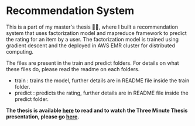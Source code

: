 # Recommendation System
This is a part of my master's thesis :man_student:, where I built a recommendation system that uses factorization model and mapreduce framework to predict the rating for an item by a user. The factorization model is trained using gradient descent and the deployed in AWS EMR cluster for distributed computing.

The files are present in the train and predict folders. For details on what these files do, please read the readme on each folders.
* train : trains the model, further details are in README file inside the train folder.
* predict : predicts the rating, further details are in README file inside the predict folder.

**The thesis is available [here](https://ucmo.alma.exlibrisgroup.com/view/delivery/01UCMO_INST/12110769570005571) to read and to watch the Three Minute Thesis presentation, please go [here](https://youtu.be/KVL9eQ35YSY).**
